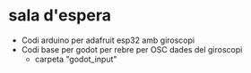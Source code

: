 # sala d'espera
- Codi arduino per adafruit esp32 amb giroscopi
- Codi base per godot per rebre per OSC dades del giroscopi
  - carpeta "godot_input"   
